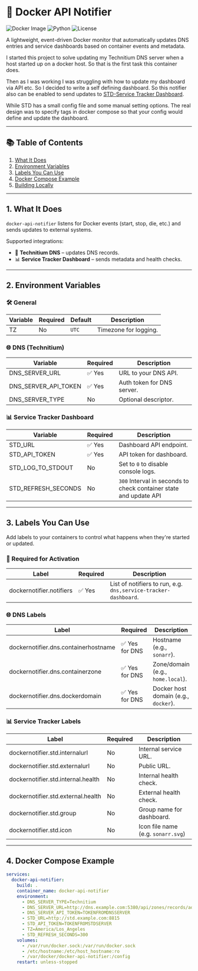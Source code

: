 # 🚀 Docker API Notifier

![Docker Image](https://img.shields.io/badge/docker-ready-blue?logo=docker)
![Python](https://img.shields.io/badge/python-3.11-blue?logo=python)
![License](https://img.shields.io/badge/license-MIT-green)

A lightweight, event-driven Docker monitor that automatically updates DNS entries and service dashboards based on container events and metadata. 

I started this project to solve updating my Technitium DNS server when a host started up on a docker host.   So that is the first task this container does.  

Then as I was working I was struggling with how to update my dashboard via API etc.  So I decided to write a self defining dashboard.   So this notifier also can be enabled to send updates to [STD-Service Tracker Dashboard](https://github.com/crzykidd/service-tracker-dashboard).   

While STD has a small config file and some manual setting options.  The real design was to specify tags in docker compose so that your config would define and update the dashboard.  

---

## 📚 Table of Contents

1. [What It Does](#1-what-it-does)
2. [Environment Variables](#2-environment-variables)
3. [Labels You Can Use](#3-labels-you-can-use)
4. [Docker Compose Example](#4-docker-compose-example)
5. [Building Locally](#5-building-locally)

---

## 1. What It Does

`docker-api-notifier` listens for Docker events (start, stop, die, etc.) and sends updates to external systems.

Supported integrations:
- 🧭 **Technitium DNS** – updates DNS records.
- 📊 **Service Tracker Dashboard** – sends metadata and health checks.

---

## 2. Environment Variables

### 🛠 General

| Variable               | Required | Default | Description |
|------------------------|----------|---------|-------------|
| TZ                   | No       | `UTC`   | Timezone for logging. |

### 🌐 DNS (Technitium)

| Variable               | Required | Description |
|------------------------|----------|-------------|
| DNS_SERVER_URL       | ✅ Yes   | URL to your DNS API. |
| DNS_SERVER_API_TOKEN | ✅ Yes   | Auth token for DNS server. |
| DNS_SERVER_TYPE      | No       | Optional descriptor. |

### 📊 Service Tracker Dashboard

| Variable           | Required | Description |
|--------------------|----------|-------------|
| STD_URL          | ✅ Yes   | Dashboard API endpoint. |
| STD_API_TOKEN    | ✅ Yes   | API token for dashboard. |
| STD_LOG_TO_STDOUT| No       | Set to `0` to disable console logs. |
| STD_REFRESH_SECONDS  | No       | `300` Interval in seconds to check container state and update API |

---

## 3. Labels You Can Use

Add labels to your containers to control what happens when they're started or updated.

### 🔧 Required for Activation

| Label                         | Required | Description |
|------------------------------|----------|-------------|
| dockernotifier.notifiers   | ✅ Yes   | List of notifiers to run, e.g. `dns,service-tracker-dashboard`. |

### 🌐 DNS Labels

| Label                                  | Required | Description |
|----------------------------------------|----------|-------------|
| dockernotifier.dns.containerhostname | ✅ Yes for DNS | Hostname (e.g., `sonarr`). |
| dockernotifier.dns.containerzone     | ✅ Yes for DNS  | Zone/domain (e.g., `home.local`). |
| dockernotifier.dns.dockerdomain      | ✅ Yes for DNS  | Docker host domain (e.g., `docker`). |

### 📊 Service Tracker Labels

| Label                                   | Required | Description |
|----------------------------------------|----------|-------------|
| dockernotifier.std.internalurl       | No       | Internal service URL. |
| dockernotifier.std.externalurl       | No       | Public URL. |
| dockernotifier.std.internal.health   | No       | Internal health check. |
| dockernotifier.std.external.health   | No       | External health check. |
| dockernotifier.std.group             | No       | Group name for dashboard. |
| dockernotifier.std.icon              | No       | Icon file name (e.g. `sonarr.svg`)|

---

## 4. Docker Compose Example

```yaml
services:
  docker-api-notifier:
    build: .
    container_name: docker-api-notifier
    environment:
      - DNS_SERVER_TYPE=Technitium
      - DNS_SERVER_URL=http://dns.example.com:5380/api/zones/records/add
      - DNS_SERVER_API_TOKEN=TOKENFROMDNSSERVER
      - STD_URL=http://std.example.com:8815
      - STD_API_TOKEN=TOKENFROMSTDSERVER
      - TZ=America/Los_Angeles
      - STD_REFRESH_SECONDS=300 
    volumes:
      - /var/run/docker.sock:/var/run/docker.sock
      - /etc/hostname:/etc/host_hostname:ro
      - /var/docker/docker-api-notifier:/config
    restart: unless-stopped
